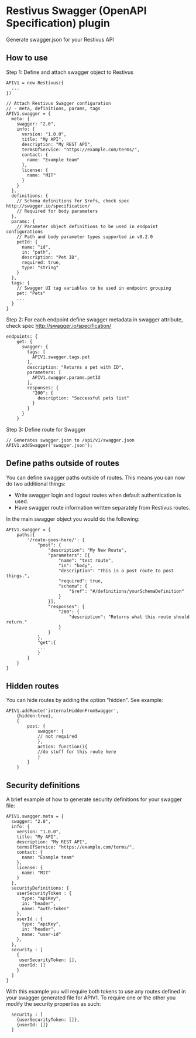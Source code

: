 # Restivus Swagger (OpenAPI Specification) plugin

Generate swagger.json for your Restivus API

## How to use

Step 1: Define and attach swagger object to Restivus

```
APIV1 = new Restivus({
  ...
})

// Attach Restivus Swagger configuration
// - meta, definitions, params, tags
APIV1.swagger = {
  meta: {
    swagger: "2.0",
    info: {
      version: "1.0.0",
      title: "My API",
      description: "My REST API",
      termsOfService: "https://example.com/terms/",
      contact: {
        name: "Example team"
      },
      license: {
        name: "MIT"
      }
    }
  },
  definitions: {
    // Schema definitions for $refs, check spec http://swagger.io/specification/
    // Required for body parameters
  },
  params: {
    // Parameter object definitions to be used in endpoint configurations
    // Path and body parameter types supported in v0.2.0
    petId: {
      name: "id",
      in: "path",
      description: "Pet ID",
      required: true,
      type: "string"
    }
  },
  tags: {
    // Swagger UI tag variables to be used in endpoint grouping
    pet: "Pets"
    ...
  }
}
```

Step 2: For each endpoint define swagger metadata in swagger attribute, check spec http://swagger.io/specification/

```
endpoints: {
    get: {
      swagger: {
        tags: [
          APIV1.swagger.tags.pet
        ],
        description: "Returns a pet with ID",
        parameters: [
          APIV1.swagger.params.petId
        ],
        responses: {
          "200": {
            description: "Successful pets list"
          }
        }
      }
    }
```

Step 3: Define route for Swagger

```
// Generates swagger.json to /api/v1/swagger.json
APIV1.addSwagger('swagger.json');
```


## Define paths outside of routes

You can define swagger paths outside of routes. This means you can now do two additional things:
 - Write swagger login and logout routes when default authentication is used.
 - Have swagger route information written separately from Restivus routes.

In the main swagger object you would do the following:

```
APIV1.swagger = {
    paths:{
        '/route-goes-here/': {
            "post": {
                "description": "My New Route",
                "parameters": [{
                    "name": "test route",
                    "in": "body",
                    "description": "This is a post route to post things.",
                    "required": true,
                    "schema": {
                        "$ref": "#/definitions/yourSchemaDefinition"
                    }
                }],
                "responses": {
                    "200": {
                        "description": "Returns what this route should return."
                    }
                }
            },
            "get":{
            ...
            }
        }
    }
}
```

## Hidden routes
You can hide routes by adding the option "hidden". See example:

```
APIV1.addRoute('internalHiddenFromSwagger',
    {hidden:true},
    {
        post: {
            swagger: {
            // not required
            },
            action: function(){
            //do stuff for this route here
            }
        }    
    }

```  

## Security definitions

A brief example of how to generate security definitions for your swagger file:

```
APIV1.swagger.meta = {
  swagger: "2.0",
  info: {
    version: "1.0.0",
    title: "My API",
    description: "My REST API",
    termsOfService: "https://example.com/terms/",
    contact: {
      name: "Example team"
    },
    license: {
      name: "MIT"
    }
  },
  securityDefinitions: {
    userSecurityToken : {
      type: "apiKey",
      in: "header",
      name: "auth-token"
    },
    userId : {
      type: "apiKey",
      in: "header",
      name: "user-id"
    },
  },
  security : [
    {
     userSecurityToken: [],
     userId: []
    }
  ]
}
```

With this example you will require both tokens to use any routes defined in your swagger generated file for APIV1. To require one or the other you modify the security properties as such:


```
  security : [
    {userSecurityToken: []},
    {userId: []}
  ]

```
